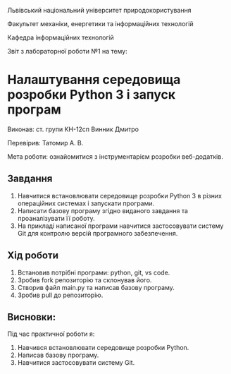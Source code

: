 Львівський національний університет природокористування

Факультет механіки, енергетики та інформаційних технологій

Кафедра інформаційних технологій

Звіт з лабораторної роботи №1 на тему:

# Налаштування середовища розробки Python 3 і запуск програм

Виконав: ст. групи КН-12сп
Винник Дмитро

Перевірив: Татомир А. В.

Мета роботи: ознайомитися з інструментарієм розробки веб-додатків.

## Завдання
1. Навчитися встановлювати середовище розробки Python 3 в різних
операційних системах і запускати програми.
2. Написати базову програму згідно виданого завдання та проаналізувати
її роботу.
3. На прикладі написаної програми навчитися застосовувати систему Git
для контролю версій програмного забезпечення.


## Хід роботи
1. Встановив потрібні програми: python, git, vs code.
2. Зробив fork репозиторію та склонував його.
3. Створив файл main.py та написав базову програму.
4. Зробив pull до репозиторію.
## Висновки:
Під час практичної роботи я:
1. Навчився встановлювати середовище розробки Python.
2. Написав базову програму.
3. Навчитися застосовувати систему Git.